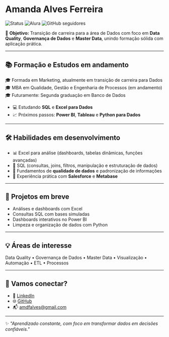 # Amanda Alves Ferreira

![Status](https://img.shields.io/badge/status-em%20formação-yellow)
![Alura](https://img.shields.io/badge/Estudante-Alura-0098D1)
![GitHub seguidores](https://img.shields.io/github/followers/amanda-mdata?style=social)

🎯 **Objetivo:** Transição de carreira para a área de Dados com foco em **Data Quality**, **Governança de Dados** e **Master Data**, unindo formação sólida com aplicação prática.

---

## 📚 Formação e Estudos em andamento

🎓 Formada em Marketing, atualmente em transição de carreira para Dados
🎓 MBA em Qualidade, Gestão e Engenharia de Processos (em andamento)
🎓 Futuramente: Segunda graduação em Banco de Dados
- 💻 Estudando **SQL** e **Excel para Dados**
- 📈 Próximos passos: **Power BI**, **Tableau** e **Python para Dados**

---

## 🛠️ Habilidades em desenvolvimento

- 📊 Excel para análise (dashboards, tabelas dinâmicas, funções avançadas)
- 🧾 SQL (consultas, joins, filtros, manipulação e estruturação de dados)
- 🔄 Fundamentos de **qualidade de dados** e padronização de informações
- 🧠 Experiência prática com **Salesforce** e **Metabase**

---

## 🚀 Projetos em breve

- Análises e dashboards com Excel
- Consultas SQL com bases simuladas
- Dashboards interativos no Power BI
- Limpeza e organização de dados com Python

---

## 💡 Áreas de interesse

Data Quality • Governança de Dados • Master Data • Visualização • Automação • ETL • Processos

---

## 🤝 Vamos conectar?

- 💼 [LinkedIn](https://www.linkedin.com/in/ferreiraalvesamanda)
- 🌐 [GitHub](https://github.com/amanda-mdata)
- 📬 amdfalves@gmail.com

---

✨ *"Aprendizado constante, com foco em transformar dados em decisões confiáveis."*

